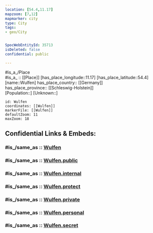 ```yaml
---
location: [54.4,11.17] 
mapzoom: [7,12] 
mapmarker: city 
type: City
tags:
- geo/City


SpocWebEntityId: 35713
isDeleted: false
confidential: public

---
```

#is_a_/Place  
#is_a_ :: [[Place]] 
[has_place_longitude::11.17] 
[has_place_latitude::54.4] 
[name::Wulfen] 
has_place_country:: [[Germany]]  
has_place_province:: [[Schleswig-Holstein]]  
[Population::] 
[Unknown::] 


```leaflet
id: Wulfen
coordinates: [[Wulfen]] 
markerFile: [[Wulfen]] 
defaultZoom: 11 
maxZoom: 18
```


## Confidential Links & Embeds: 

### #is_/same_as :: [Wulfen](/_Standards/Earth/Continent/Europe/Europe~Central/Germany/Germany~West/Schleswig-Holstein/counties~SH/Ostholstein/cities~Ostholstein/Fehmarn/Wulfen.md) 

### #is_/same_as :: [Wulfen.public](/_public/Earth/Continent/Europe/Europe~Central/Germany/Germany~West/Schleswig-Holstein/counties~SH/Ostholstein/cities~Ostholstein/Fehmarn/Wulfen.public.md) 

### #is_/same_as :: [Wulfen.internal](/_internal/Earth/Continent/Europe/Europe~Central/Germany/Germany~West/Schleswig-Holstein/counties~SH/Ostholstein/cities~Ostholstein/Fehmarn/Wulfen.internal.md) 

### #is_/same_as :: [Wulfen.protect](/_protect/Earth/Continent/Europe/Europe~Central/Germany/Germany~West/Schleswig-Holstein/counties~SH/Ostholstein/cities~Ostholstein/Fehmarn/Wulfen.protect.md) 

### #is_/same_as :: [Wulfen.private](/_private/Earth/Continent/Europe/Europe~Central/Germany/Germany~West/Schleswig-Holstein/counties~SH/Ostholstein/cities~Ostholstein/Fehmarn/Wulfen.private.md) 

### #is_/same_as :: [Wulfen.personal](/_personal/Earth/Continent/Europe/Europe~Central/Germany/Germany~West/Schleswig-Holstein/counties~SH/Ostholstein/cities~Ostholstein/Fehmarn/Wulfen.personal.md) 

### #is_/same_as :: [Wulfen.secret](/_secret/Earth/Continent/Europe/Europe~Central/Germany/Germany~West/Schleswig-Holstein/counties~SH/Ostholstein/cities~Ostholstein/Fehmarn/Wulfen.secret.md)

